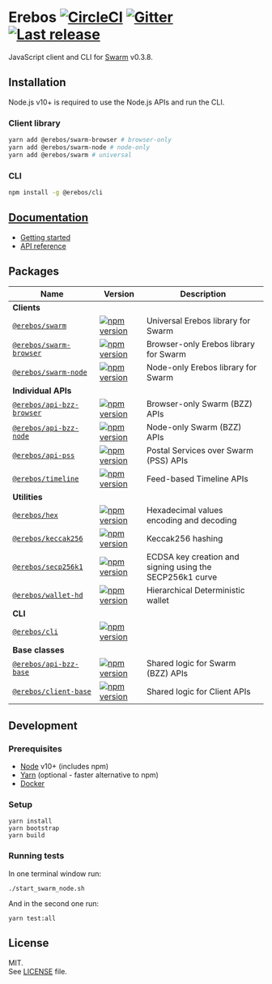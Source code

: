# Erebos [![CircleCI](https://img.shields.io/circleci/project/github/MainframeHQ/erebos.svg)](https://circleci.com/gh/MainframeHQ/erebos) [![Gitter](https://badges.gitter.im/MainframeHQ/erebos.svg)](https://gitter.im/MainframeHQ/erebos) [![Last release](https://img.shields.io/github/release/MainframeHQ/erebos.svg)](https://github.com/MainframeHQ/erebos/releases)

JavaScript client and CLI for [Swarm](https://swarm-guide.readthedocs.io/en/latest/index.html) v0.3.8.

## Installation

Node.js v10+ is required to use the Node.js APIs and run the CLI.

### Client library

```sh
yarn add @erebos/swarm-browser # browser-only
yarn add @erebos/swarm-node # node-only
yarn add @erebos/swarm # universal
```

### CLI

```sh
npm install -g @erebos/cli
```

## [Documentation](https://erebos.js.org)

- [Getting started](https://erebos.js.org/docs/getting-started)
- [API reference](https://erebos.js.org/docs/swarm-client)

## Packages

| Name | Version | Description |
| ---- | ------- | ----------- |
| **Clients**
| [`@erebos/swarm`](/packages/swarm) | [![npm version](https://img.shields.io/npm/v/@erebos/swarm.svg)](https://www.npmjs.com/package/@erebos/swarm) | Universal Erebos library for Swarm
| [`@erebos/swarm-browser`](/packages/swarm-browser) | [![npm version](https://img.shields.io/npm/v/@erebos/swarm-browser.svg)](https://www.npmjs.com/package/@erebos/swarm-browser) | Browser-only Erebos library for Swarm
| [`@erebos/swarm-node`](/packages/swarm-node) | [![npm version](https://img.shields.io/npm/v/@erebos/swarm-node.svg)](https://www.npmjs.com/package/@erebos/swarm-node) | Node-only Erebos library for Swarm
| **Individual APIs**
| [`@erebos/api-bzz-browser`](/packages/api-bzz-browser) | [![npm version](https://img.shields.io/npm/v/@erebos/api-bzz-browser.svg)](https://www.npmjs.com/package/@erebos/api-bzz-browser) | Browser-only Swarm (BZZ) APIs
| [`@erebos/api-bzz-node`](/packages/api-bzz-node) | [![npm version](https://img.shields.io/npm/v/@erebos/api-bzz-node.svg)](https://www.npmjs.com/package/@erebos/api-bzz-node) | Node-only Swarm (BZZ) APIs
| [`@erebos/api-pss`](/packages/api-pss) | [![npm version](https://img.shields.io/npm/v/@erebos/api-pss.svg)](https://www.npmjs.com/package/@erebos/api-pss) | Postal Services over Swarm (PSS) APIs
| [`@erebos/timeline`](/packages/timeline) | [![npm version](https://img.shields.io/npm/v/@erebos/timeline.svg)](https://www.npmjs.com/package/@erebos/timeline) | Feed-based Timeline APIs
| **Utilities**
| [`@erebos/hex`](/packages/hex) | [![npm version](https://img.shields.io/npm/v/@erebos/hex.svg)](https://www.npmjs.com/package/@erebos/hex) | Hexadecimal values encoding and decoding
| [`@erebos/keccak256`](/packages/keccak256) | [![npm version](https://img.shields.io/npm/v/@erebos/keccak256.svg)](https://www.npmjs.com/package/@erebos/keccak256) | Keccak256 hashing
| [`@erebos/secp256k1`](/packages/secp256k1) | [![npm version](https://img.shields.io/npm/v/@erebos/secp256k1.svg)](https://www.npmjs.com/package/@erebos/secp256k1) | ECDSA key creation and signing using the SECP256k1 curve
| [`@erebos/wallet-hd`](/packages/wallet-hd) | [![npm version](https://img.shields.io/npm/v/@erebos/wallet-hd.svg)](https://www.npmjs.com/package/@erebos/wallet-hd) | Hierarchical Deterministic wallet
| **CLI**
| [`@erebos/cli`](/packages/cli) | [![npm version](https://img.shields.io/npm/v/@erebos/cli.svg)](https://www.npmjs.com/package/@erebos/cli) |
| **Base classes**
| [`@erebos/api-bzz-base`](/packages/api-bzz-base) | [![npm version](https://img.shields.io/npm/v/@erebos/api-bzz-base.svg)](https://www.npmjs.com/package/@erebos/api-bzz-base) | Shared logic for Swarm (BZZ) APIs
| [`@erebos/client-base`](/packages/client-base) | [![npm version](https://img.shields.io/npm/v/@erebos/client-base.svg)](https://www.npmjs.com/package/@erebos/client-base) | Shared logic for Client APIs

## Development

### Prerequisites

- [Node](https://nodejs.org/en/) v10+ (includes npm)
- [Yarn](https://yarnpkg.com/lang/en/) (optional - faster alternative to npm)
- [Docker](https://www.docker.com/community-edition)

### Setup

```
yarn install
yarn bootstrap
yarn build
```

### Running tests

In one terminal window run:

```
./start_swarm_node.sh
```

And in the second one run:

```
yarn test:all
```

## License

MIT.\
See [LICENSE](LICENSE) file.
